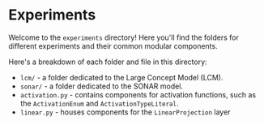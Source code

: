 # Experiments

Welcome to the `experiments` directory! Here you'll find the folders for different experiments and their common modular components.

Here's a breakdown of each folder and file in this directory:

- `lcm/` - a folder dedicated to the Large Concept Model (LCM).
- `sonar/` - a folder dedicated to the SONAR model.
- `activation.py` - contains components for activation functions, such as the `ActivationEnum` and `ActivationTypeLiteral`.
- `linear.py` - houses components for the `LinearProjection` layer
